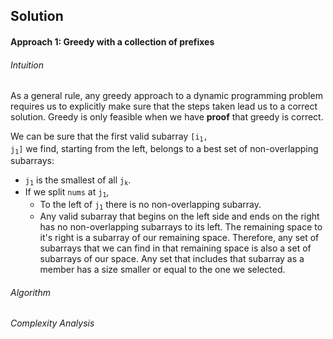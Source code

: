 ## Solution
#### Approach 1: Greedy with a collection of prefixes
###### Intuition
As a general rule, any greedy approach to a dynamic programming problem requires us to explicitly make sure that the steps taken lead us to a correct solution. Greedy is only feasible when we have **proof** that greedy is correct.

We can be sure that the first valid subarray <code>[i<sub>1</sub>, j<sub>1</sub>]</code> we find, starting from the left, belongs to a best set of non-overlapping subarrays:
  - <code>j<sub>1</sub></code> is the smallest of all <code>j<sub>k</sub></code>.
  - If we split `nums` at <code>j<sub>1</sub></code>, 
    - To the left of <code>j<sub>1</sub></code> there is no non-overlapping subarray.
    - Any valid subarray that begins on the left side and ends on the right has no non-overlapping subarrays to its left. The remaining space to it's right is a subarray of our remaining space. Therefore, any set of subarrays that we can find in that remaining space is also a set of subarrays of our space. Any set that includes that subarray as a member has a size smaller or equal to the one we selected.
    

###### Algorithm
<Algorithm description>

###### Complexity Analysis
<Complexity Analysis>
